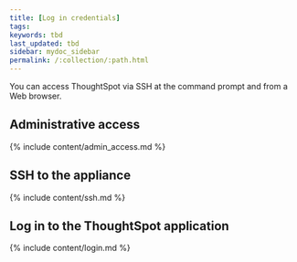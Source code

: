 ```yaml
---
title: [Log in credentials]
tags:
keywords: tbd
last_updated: tbd
sidebar: mydoc_sidebar
permalink: /:collection/:path.html
---
```

You can access ThoughtSpot via SSH at the command prompt and from a Web browser.

## Administrative access

{% include content/admin_access.md %}

## SSH to the appliance

{% include content/ssh.md %}

## Log in to the ThoughtSpot application

{% include content/login.md %}

